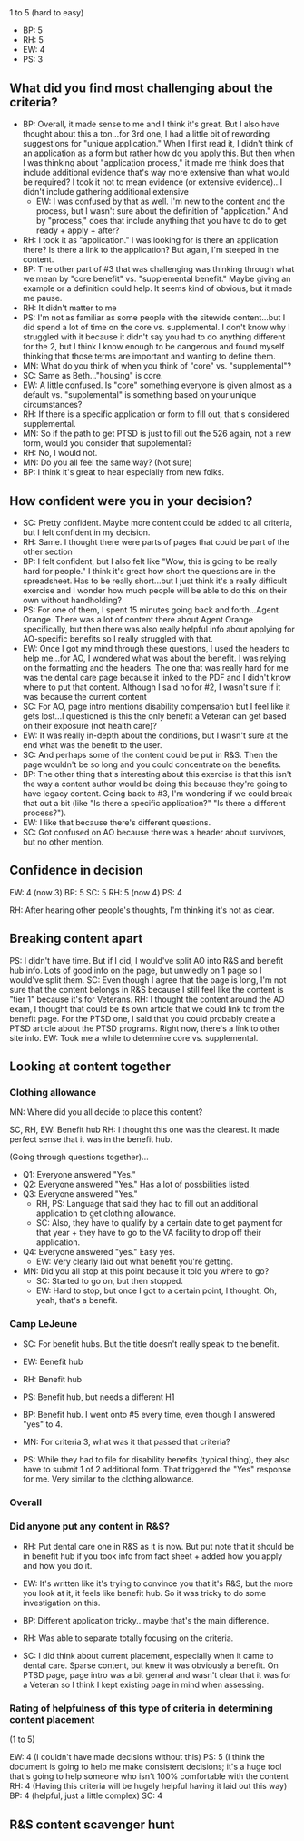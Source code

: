 ## 

1 to 5 (hard to easy)

- BP: 5
- RH: 5
- EW: 4
- PS: 3


## What did you find most challenging about the criteria?

- BP: Overall, it made sense to me and I think it's great. But I also have thought about this a ton...for 3rd one, I had a little bit of rewording suggestions for "unique application." When I first read it, I didn't think of an application as a form but rather how do you apply this. But then when I was thinking about "application process," it made me think does that include additional evidence that's way more extensive than what would be required? I took it not to mean evidence (or extensive evidence)...I didn't include gathering additional extensive
  - EW: I was confused by that as well. I'm new to the content and the process, but I wasn't sure about the definition of "application." And by "process," does that include anything that you have to do to get ready + apply + after? 
 - RH: I took it as "application." I was looking for is there an application there? Is there a link to the application? But again, I'm steeped in the content.
 - BP: The other part of #3 that was challenging was thinking through what we mean by "core benefit" vs. "supplemental benefit." Maybe giving an example or a definition could help. It seems kind of obvious, but it made me pause.
 - RH: It didn't matter to me
 - PS: I'm not as familiar as some people with the sitewide content...but I did spend a lot of time on the core vs. supplemental. I don't know why I struggled with it because it didn't say you had to do anything different for the 2, but I think I know enough to be dangerous and found myself thinking that those terms are important and wanting to define them.
  - MN: What do you think of when you think of "core" vs. "supplemental"?
 - SC: Same as Beth..."housing" is core. 
 - EW: A little confused. Is "core" something everyone is given almost as a default vs. "supplemental" is something based on your unique circumstances? 
 - RH: If there is a specific application or form to fill out, that's considered supplemental.
 - MN: So if the path to get PTSD is just to fill out the 526 again, not a new form, would you consider that supplemental?
 - RH: No, I would not.
 - MN: Do you all feel the same way? (Not sure)
 - BP: I think it's great to hear especially from new folks.  
 
 ## How confident were you in your decision?
 
 - SC: Pretty confident. Maybe more content could be added to all criteria, but I felt confident in my decision.
 - RH: Same. I thought there were parts of pages that could be part of the other section
 - BP: I felt confident, but I also felt like "Wow, this is going to be really hard for people." I think it's great how short the questions are in the spreadsheet. Has to be really short...but I just think it's a really difficult exercise and I wonder how much people will be able to do this on their own without handholding?
 - PS: For one of them, I spent 15 minutes going back and forth...Agent Orange. There was a lot of content there about Agent Orange specifically, but then there was also really helpful info about applying for AO-specific benefits so I really struggled with that.
 - EW: Once I got my mind through these questions, I used the headers to help me...for AO, I wondered what was about the benefit. I was relying on the formatting and the headers. The one that was really hard for me was the dental care page because it linked to the PDF and I didn't know where to put that content. Although I said no for #2, I wasn't sure if it was because the current content 
 - SC: For AO, page intro mentions disability compensation but I feel like it gets lost...I questioned is this the only benefit a Veteran can get based on their exposure (not health care)?
 - EW: It was really in-depth about the conditions, but I wasn't sure at the end what was the benefit to the user.
 - SC: And perhaps some of the content could be put in R&S. Then the page wouldn't be so long and you could concentrate on the benefits.
 - BP: The other thing that's interesting about this exercise is that this isn't the way a content author would be doing this because they're going to have legacy content. Going back to #3, I'm wondering if we could break that out a bit (like "Is there a specific application?" "Is there a different process?").
 - EW: I like that because there's different questions. 
 - SC: Got confused on AO because there was a header about survivors, but no other mention.

## Confidence in decision

EW: 4 (now 3)
BP: 5
SC: 5
RH: 5 (now 4)
PS: 4

RH: After hearing other people's thoughts, I'm thinking it's not as clear. 

## Breaking content apart

PS: I didn't have time. But if I did, I would've split AO into R&S and benefit hub info. Lots of good info on the page, but unwiedly on 1 page so I would've split them.
SC: Even though I agree that the page is long, I'm not sure that the content belongs in R&S because I still feel like the content is "tier 1" because it's for Veterans.
RH: I thought the content around the AO exam, I thought that could be its own article that we could link to from the benefit page. For the PTSD one, I said that you could probably create a PTSD article about the PTSD programs. Right now, there's a link to other site info.
EW: Took me a while to determine core vs. supplemental.

## Looking at content together

### Clothing allowance

MN: Where did you all decide to place this content?

SC, RH, EW: Benefit hub
RH: I thought this one was the clearest. It made perfect sense that it was in the benefit hub.

(Going through questions together)...
- Q1: Everyone answered "Yes."
- Q2: Everyone answered "Yes." Has a lot of possbilities listed.
- Q3: Everyone answered "Yes."
  - RH, PS: Language that said they had to fill out an additional application to get clothing allowance.
  - SC: Also, they have to qualify by a certain date to get payment for that year + they have to go to the VA facility to drop off their application. 
- Q4: Everyone answered "yes." Easy yes.
  - EW: Very clearly laid out what benefit you're getting.
- MN: Did you all stop at this point because it told you where to go?
   - SC: Started to go on, but then stopped.
   - EW: Hard to stop, but once I got to a certain point, I thought, Oh, yeah, that's a benefit.    

### Camp LeJeune

- SC: For benefit hubs. But the title doesn't really speak to the benefit.
- EW: Benefit hub
- RH: Benefit hub
- PS: Benefit hub, but needs a different H1
- BP: Benefit hub. I went onto #5 every time, even though I answered "yes" to 4.

- MN: For criteria 3, what was it that passed that criteria?
 - PS: While they had to file for disability benefits (typical thing), they also have to submit 1 of 2 additional form. That triggered the "Yes" response for me. Very similar to the clothing allowance.

### Overall

### Did anyone put any content in R&S?

- RH: Put dental care one in R&S as it is now. But put note that it should be in benefit hub if you took info from fact sheet + added how you apply and how you do it.
- EW: It's written like it's trying to convince you that it's R&S, but the more you look at it, it feels like benefit hub. So it was tricky to do some investigation on this.
- BP: Different application tricky...maybe that's the main difference.

- RH: Was able to separate totally focusing on the criteria.
- SC: I did think about current placement, especially when it came to dental care. Sparse content, but knew it was obviously a benefit. On PTSD page, page intro was a bit general and wasn't clear that it was for a Veteran so I think I kept existing page in mind when assessing.


### Rating of helpfulness of this type of criteria in determining content placement

(1 to 5)

EW: 4 (I couldn't have made decisions without this)
PS: 5 (I think the document is going to help me make consistent decisions; it's a huge tool that's going to help someone who isn't 100% comfortable with the content 
RH: 4 (Having this criteria will be hugely helpful having it laid out this way)
BP: 4 (helpful, just a little complex)
SC: 4

## R&S content scavenger hunt





